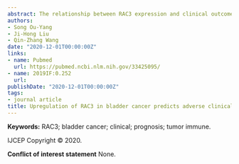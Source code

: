 ```yaml
---
abstract: The relationship between RAC3 expression and clinical outcome in bladder cancer (BLCA) was uncertain. In this study, the expression level of RAC3 in BLCA and its clinical outcome were analyzed through various independent public databases. The mRNA expression level of RAC3 in BLCA and normal bladder was evaluated from the Gene Expression Omnibus (GEO), Oncomine, and The Cancer Genome Atlas (TCGA) database. The protein expression of RAC3 in BLCA and normal bladder was investigated from immunohistochemical images through the Human Protein Atlas (HPA) database. Next, gene tumor immune analyses were performed. Furthermore, gene set enrichment analysis (GESA) by Gene Ontology (GO) and Kyoto Encyclopedia of Genes and Genomes enrichment (KEGG) for RAC3 and its co-expressed genes were performed. Then, GESA was also performed to validate the KEGG pathways by the different expression of RAC3 in BLCA. The results indicated that, compared with normal bladder, the mRNA and protein expression of RAC3 in BLCA were both significantly higher than those of normal bladder tissues (P<0.05). The tumor immune analyses indicated RAC3 was associated with microsatellite instability, tumor mutational burden, tumor immune microenvironment, and immune cell infiltration level evaluation (P<0.05). The survival analysis result demonstrated that upregulation of RAC3 was associated with adverse survival in BLCA (P<0.05). Taken together, these findings suggest that RAC3 may be associated with adverse clinical outcome and increased tumor immune response in BLCA, and may be a prognostic and immunotherapy marker for BLCA.
authors:
- Song Ou-Yang
- Ji‑Hong Liu
- Qin‑Zhang Wang
date: "2020-12-01T00:00:00Z"
links:
- name: Pubmed
  url: https://pubmed.ncbi.nlm.nih.gov/33425095/
- name: 2019IF:0.252
  url: 
publishDate: "2020-12-01T00:00:00Z"
tags:
- journal article
title: Upregulation of RAC3 in bladder cancer predicts adverse clinical outcome and increased tumor immune response
---
```

**Keywords:** RAC3; bladder cancer; clinical; prognosis; tumor immune.

IJCEP Copyright © 2020.

**Conflict of interest statement**
None.
